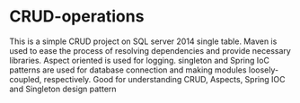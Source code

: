 # CRUD-operations
This is a simple CRUD project on SQL server 2014 single table. 
Maven is used to ease the process of resolving dependencies and provide necessary libraries.
Aspect oriented is used for logging.
singleton and Spring IoC patterns are used for database connection and making modules loosely-coupled, respectively.
Good for understanding CRUD, Aspects, Spring IOC and Singleton design pattern 
